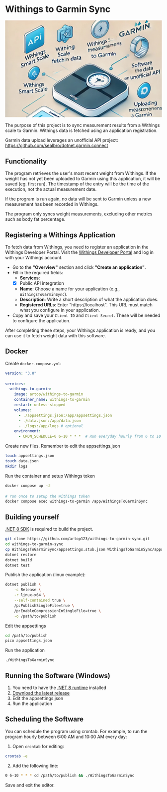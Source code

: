 ﻿# Withings to Garmin Sync

![Withings to Garmin Header](assets/header.jpg)

The purpose of this project is to sync measurement results from a Withings scale to Garmin. Withings data is fetched using an application registration.

Garmin data upload leverages an unofficial API project: https://github.com/sealbro/dotnet.garmin.connect

## Functionality

The program retrieves the user's most recent weight from Withings. If the weight has not yet been uploaded to Garmin using this application, it will be saved (eg. first run). The timestamp of the entry will be the time of the execution, not the actual measurement date.

If the program is run again, no data will be sent to Garmin unless a new measurement has been recorded in Withings.

The program only syncs weight measurements, excluding other metrics such as body fat percentage.

## Registering a Withings Application

To fetch data from Withings, you need to register an application in the Withings Developer Portal.
Visit the [Withings Developer Portal](https://developer.withings.com/) and log in with your Withings account. 
- Go to the **"Overview"** section and click **"Create an application"**.
- Fill in the required fields:
    - **Services**:
	- [x] Public API integration					 
    - **Name**: Choose a name for your application (e.g., `WithingsToGarminSync`).
	- **Description**: Write a short description of what the application does.
	- **Registered URLs**: Enter "https://localhost". This URL must match what you configure in your application.
- Copy and save your `Client ID` and `Client Secret`. These will be needed to configure the application.

After completing these steps, your Withings application is ready, and you can use it to fetch weight data with this software.

## Docker

Create ``docker-compose.yml``:

```yml
version: "3.8"

services:
  withings-to-garmin:
    image: artop/withings-to-garmin
    container_name: withings-to-garmin
    restart: unless-stopped
    volumes:
      - ./appsettings.json:/app/appsettings.json
      - ./data.json:/app/data.json
      - ./logs:/app/logs # optional
    environment:
      - CRON_SCHEDULE=0 6-10 * * *  # Run everyday hourly from 6 to 10 am
```

Create new files. Remember to edit the appsettings.json 

```bash
touch appsettings.json
touch data.json
mkdir logs
```

Run the container and setup Withings token

```bash
docker compose up -d

# run once to setup the Withings token
docker compose exec withings-to-garmin /app/WithingsToGarminSync
```

## Building yourself

[.NET 8 SDK](https://dotnet.microsoft.com/download/dotnet/8.0) is required to build the project. 

```bash
git clone https://github.com/artop123/withings-to-garmin-sync.git
cd withings-to-garmin-sync
cp WithingsToGarminSync/appsettings.stub.json WithingsToGarminSync/appsettings.json
dotnet restore
dotnet build
dotnet test
```

Publish the application (linux example):

```bash
dotnet publish \
    -c Release \
    -r linux-x64 \
    --self-contained true \
    /p:PublishSingleFile=true \
    /p:EnableCompressionInSingleFile=true \
    -o /path/to/publish
```

Edit the appsettings

```bash
cd /path/to/publish
pico appsettings.json
```

Run the application

```bash
./WithingsToGarminSync
```

## Running the Software (Windows)

1. You need to have the [.NET 8 runtime](https://dotnet.microsoft.com/download/dotnet/8.0) installed
2. [Download the latest release](https://github.com/artop123/withings-to-garmin-sync/releases/latest)
3. Edit the appsettings.json
4. Run the application

## Scheduling the Software

You can schedule the program using crontab. For example, to run the program hourly between 6:00 AM and 10:00 AM every day:

1. Open `crontab` for editing:

```bash
crontab -e
```

2. Add the following line:
```bash
0 6-10 * * * cd /path/to/publish && ./WithingsToGarminSync
```

Save and exit the editor.
